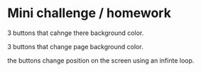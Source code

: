 # Mini challenge / homework
3 buttons that cahnge there background color.

3 buttons that change page background color.


the buttons change position on the screen using an infinte loop.

